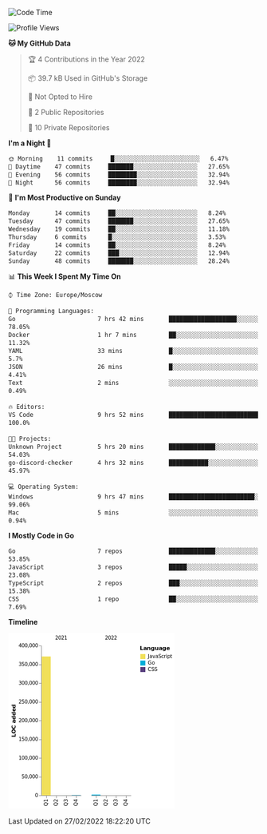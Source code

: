 <!--START_SECTION:waka-->
![Code Time](http://img.shields.io/badge/Code%20Time-192%20hrs%2047%20mins-blue)

![Profile Views](http://img.shields.io/badge/Profile%20Views-2-blue)

**🐱 My GitHub Data** 

> 🏆 4 Contributions in the Year 2022
 > 
> 📦 39.7 kB Used in GitHub's Storage 
 > 
> 🚫 Not Opted to Hire
 > 
> 📜 2 Public Repositories 
 > 
> 🔑 10 Private Repositories  
 > 
**I'm a Night 🦉** 

```text
🌞 Morning    11 commits     █░░░░░░░░░░░░░░░░░░░░░░░░   6.47% 
🌆 Daytime    47 commits     ███████░░░░░░░░░░░░░░░░░░   27.65% 
🌃 Evening    56 commits     ████████░░░░░░░░░░░░░░░░░   32.94% 
🌙 Night      56 commits     ████████░░░░░░░░░░░░░░░░░   32.94%

```
📅 **I'm Most Productive on Sunday** 

```text
Monday       14 commits     ██░░░░░░░░░░░░░░░░░░░░░░░   8.24% 
Tuesday      47 commits     ███████░░░░░░░░░░░░░░░░░░   27.65% 
Wednesday    19 commits     ██░░░░░░░░░░░░░░░░░░░░░░░   11.18% 
Thursday     6 commits      █░░░░░░░░░░░░░░░░░░░░░░░░   3.53% 
Friday       14 commits     ██░░░░░░░░░░░░░░░░░░░░░░░   8.24% 
Saturday     22 commits     ███░░░░░░░░░░░░░░░░░░░░░░   12.94% 
Sunday       48 commits     ███████░░░░░░░░░░░░░░░░░░   28.24%

```


📊 **This Week I Spent My Time On** 

```text
⌚︎ Time Zone: Europe/Moscow

💬 Programming Languages: 
Go                       7 hrs 42 mins       ███████████████████░░░░░░   78.05% 
Docker                   1 hr 7 mins         ██░░░░░░░░░░░░░░░░░░░░░░░   11.32% 
YAML                     33 mins             █░░░░░░░░░░░░░░░░░░░░░░░░   5.7% 
JSON                     26 mins             █░░░░░░░░░░░░░░░░░░░░░░░░   4.41% 
Text                     2 mins              ░░░░░░░░░░░░░░░░░░░░░░░░░   0.49%

🔥 Editors: 
VS Code                  9 hrs 52 mins       █████████████████████████   100.0%

🐱‍💻 Projects: 
Unknown Project          5 hrs 20 mins       █████████████░░░░░░░░░░░░   54.03% 
go-discord-checker       4 hrs 32 mins       ███████████░░░░░░░░░░░░░░   45.97%

💻 Operating System: 
Windows                  9 hrs 47 mins       ████████████████████████░   99.06% 
Mac                      5 mins              ░░░░░░░░░░░░░░░░░░░░░░░░░   0.94%

```

**I Mostly Code in Go** 

```text
Go                       7 repos             █████████████░░░░░░░░░░░░   53.85% 
JavaScript               3 repos             █████░░░░░░░░░░░░░░░░░░░░   23.08% 
TypeScript               2 repos             ███░░░░░░░░░░░░░░░░░░░░░░   15.38% 
CSS                      1 repo              ██░░░░░░░░░░░░░░░░░░░░░░░   7.69%

```


**Timeline**

![Chart not found](https://raw.githubusercontent.com/jeezft/jeezft/main/charts/bar_graph.png) 


 Last Updated on 27/02/2022 18:22:20 UTC
<!--END_SECTION:waka-->

